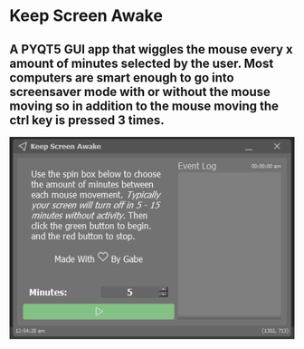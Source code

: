# Keep Screen Awake
## A PYQT5 GUI app that wiggles the mouse every x amount of minutes selected by the user. Most computers are smart enough to go into screensaver mode with or without the mouse moving so in addition to the mouse moving the ctrl key is pressed 3 times.

![Gui_main](https://github.com/g-ulrich/KeepScreenAwake/blob/main/images/app%20image.PNG)
